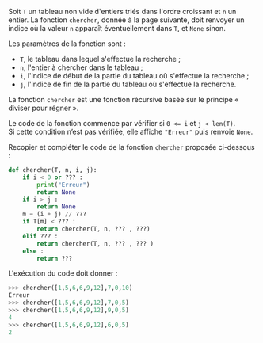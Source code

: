 Soit `T` un tableau non vide d'entiers triés dans l'ordre croissant et `n` un entier.
La fonction `chercher`, donnée à la page suivante, doit renvoyer un indice où la valeur `n`
apparaît éventuellement dans `T`, et `None` sinon.

Les paramètres de la fonction sont :

- `T`, le tableau dans lequel s'effectue la recherche ;
- `n`, l'entier à chercher dans le tableau ;
- `i`, l'indice de début de la partie du tableau où s'effectue la recherche ;
- `j`, l'indice de fin de la partie du tableau où s'effectue la recherche.

La fonction `chercher` est une fonction récursive basée sur le principe « diviser pour
régner ».

Le code de la fonction commence par vérifier si `0 <= i` et `j < len(T)`.  
Si cette
condition n’est pas vérifiée, elle affiche `"Erreur"` puis renvoie `None`.

Recopier et compléter le code de la fonction `chercher` proposée ci-dessous :

```python linenums='1'
def chercher(T, n, i, j):
    if i < 0 or ??? :
        print("Erreur")
        return None
    if i > j :
        return None
    m = (i + j) // ???
    if T[m] < ??? :
        return chercher(T, n, ??? , ???)
    elif ??? :
        return chercher(T, n, ??? , ??? )
    else :
        return ???
```

L'exécution du code doit donner :

```python
>>> chercher([1,5,6,6,9,12],7,0,10)
Erreur
>>> chercher([1,5,6,6,9,12],7,0,5)
>>> chercher([1,5,6,6,9,12],9,0,5)
4
>>> chercher([1,5,6,6,9,12],6,0,5)
2
```
